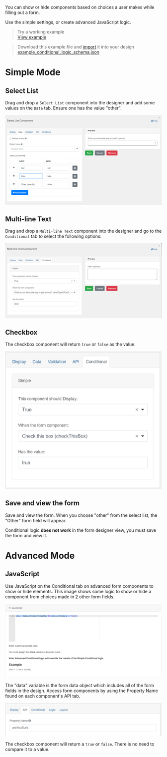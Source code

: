 You can show or hide components based on choices a user makes while filling out a form. 

Use the simple settings, or create advanced JavaScript logic.

> Try a working example<br>
> [View example](https://chefs.nrs.gov.bc.ca/app/form/submit?f=9bc36ebf-c6c3-4f5a-9a8d-ea9e8acb0ded)

> Download this example file and [import](Import-Export) it into your design<br>
> [example_conditional_logic_schema.json](examples/example_conditional_logic_schema.json)

# Simple Mode

## Select List
Drag and drop a `Select List` component into the designer and add some values on the `Data` tab. Ensure one has the value "other".

![](images/conditional_select_list.png) 

## Multi-line Text
Drag and drop a `Multi-line Text` component into the designer and go to the `Conditional` tab to select the following options:

![Enter True, the select list, and "other".](images/conditional_multi_line.png) 

## Checkbox
The checkbox component will return `true` or `false` as the value. 

![](images/conditional_checkbox.png)

## Save and view the form
Save and view the form. When you choose "other" from the select list, the "Other" form field will appear.

Conditional logic **does not work** in the form designer view, you must save the form and view it.

# Advanced Mode

## JavaScript
Use JavaScript on the Conditional tab on advanced form components to show or hide elements. This image shows some logic to show or hide a component from choices made in 2 other form fields.

![show = data.checkbox && data.areYouSure == "yes"](images/conditional_js.png)

The "data" variable is the form data object which includes all of the form fields in the design. Access form components by using the Property Name found on each component's API tab.

![](images/conditional_property_name.png)

The checkbox component will return a `true` or `false`. There is no need to compare it to a value.